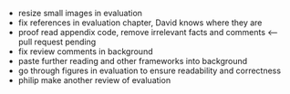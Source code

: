* resize small images in evaluation
* fix references in evaluation chapter, David knows where they are
* proof read appendix code, remove irrelevant facts and comments <-- pull request pending
* fix review comments in background
* paste further reading and other frameworks into background
* go through figures in evaluation to ensure readability and correctness
* philip make another review of evaluation 
